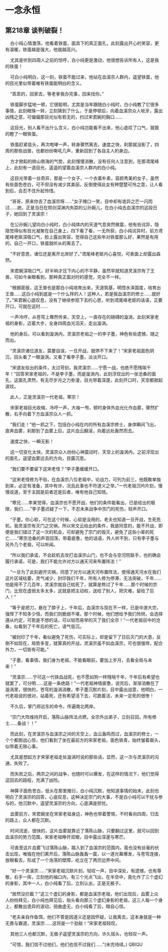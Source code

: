 # 一念永恒 
 ## 第218章 谈判破裂！
     白小纯心情激荡，他看着铁蛋，面具下的真正面孔，此刻露出开心的笑容，更有温暖，铁蛋越是强大，他就越高兴。

    尤其是听到四周人之前的惊呼，白小纯更是激动，他很想告诉所有人，这是我的铁蛋！

    可白小纯明白，这一刻，铁蛋不能过来，他站在血溪宗人群内，遥望铁蛋，他的目光里似带着唯有铁蛋能明白的含义。

    “乖乖的，回家去，等老爹我办完事，回来找你。”

    铁蛋脚步猛地一顿，它很聪明，尤其是当年跟随白小纯时，白小纯教了它很多事情，此刻眼珠一转，立刻猜到了什么，于是停顿后，向着血溪宗众人呲牙，露出凶残之意，可偏偏那目光似有若无的，扫过宋君婉的胸口……

    这目光，别人看不出什么含义，白小纯岂能看不出来，他心底叹了口气，狠狠的瞪了一眼铁蛋。

    铁蛋赶紧低头，再次咆哮一声，转身骤然离去，速度之快，刹那就没影了，四周的那些战兽，也都纷纷嘶吼几声，重新回到了各自主人的身边。

    方才掀起的排山倒海的气势，此刻慢慢消散，没有任何人注意到，在那鸢尾峰上，此刻有一道目光，遥遥的望着血溪宗人群内的白小纯。

    这目光带着一丝奇异，那是一个女子，一个衣着朴素，容颜秀美的女子，虽然有些面色苍白，可不但没有减少其美丽，反倒使得此女有种楚楚可怜之意，让人看到后，会忍不住升起怜惜。

    “哥哥，原来你去了血溪宗呀……”女子掩口一笑，目中却有诡异之芒一闪而过……她，正是当日在陨剑深渊内失踪的公孙婉儿，在白小纯去血溪宗的这段日子，她回到了灵溪宗！

    在公孙婉儿望向白小纯时，白小纯体内的天道气息突然微震，他有些诧异，隐隐觉得似有目光凝聚在自己身上，四下看了看，一无所获，白小纯诧异时，前方鸢尾峰老妪深吸口气，脸上露出笑容，觉得自己这些年对铁蛋那么好，果然是有用的，自己一开口，铁蛋就听从的离去了。

    “不好意思，诸位还是离开北岸好了。”鸢尾峰老妪内心喜悦，可表面上却露出森然。

    宋君婉深吸口气，好半晌才压下内心的不平静，虽然早就知道灵溪宗有了王兽，可如今亲眼看到，那种真正面对时的感觉，完全不一样。

    “根据密报，这王兽也是那白小纯培育出来，天道筑基，明悟水泽国度，培育出王兽……这白小纯到底是一个什么样的人！这种人，若是我血溪宗的修士……就好了。”宋君婉心底叹息，没有了继续参观下去的心思，听到鸢尾峰老妪的话语，正要开口，可就在这时……

    一声冷哼，从苍穹上蓦然传来，天空上，一直存在的磅礴的漩涡，此刻宋家老祖的身影，迈着大步，全身四周血光滔天，走出漩涡。

    他的身后，可以看到漩涡内，灵溪宗老祖之一的李子墨，神色有些遗憾，随之而出。

    “灵溪宗诸位道友，莫要自误，一旦开战，就停不下来了！”宋家老祖面色阴沉，回头看了一眼漩涡，又看了看李子墨，淡淡开口。

    “宋道友给出的条件，太过苛刻，我灵溪宗……宁愿一战，也绝不愿残喘千年！”回答宋家老祖的，不是李子墨，而是漩涡内，此刻浮现出的一张沧桑的面孔，这面孔肃然，有无尽岁月之力弥漫，目光带着深邃，此刻开口时，天空都掀起波纹。

    此人，正是灵溪宗一代老祖，寒宗！

    宋家老祖目光收缩，冷哼一声，大袖一甩，顿时身体外血光化作血雾，骤然扩散，右手向着下方血溪宗众人一抓。

    “我们走！”他一抓之下，包括白小纯在内的所有血溪宗修士，身体瞬间飞出，直奔血雾，刹那到了血雾上后，这片血云翻滚，向着远处轰然而去。

    速度之快，一瞬无影！

    这一切变化太快，灵溪宗众人纷纷心神震动时，天空上的漩涡内，之前浮现出的面孔，遥望血雾远去的方向，目露沉思。

    “我们要不要留下这宋老怪？”李子墨缓缓开口。

    “这宋老怪修为不俗，在血溪宗八位老祖中，论战力，可列为前三，他既敢单独到来，必定有准备，其中有诈，况且此事也不符道义之举。”一代老祖沉吟片刻，慢慢说道，至于主因是前者还是后者，唯有他自己知晓。

    “寒兄……李某觉得，血溪宗也不愿开战，他们的条件能看出，已是给出的极限，我们……”李子墨迟疑了一下，不忍未来战争中宗门的死伤，轻声开口。

    “子墨，你心软，可在这个时候，心软是没用的，老夫也知道一旦开战，生死危机，我灵溪宗有灭门之灾祸，所以宋文云给出的条件，我是同意的，能不开战，即便是我们错过了这一次的机会，可却避免了宗门的毁灭，避免了这些小辈的死亡……”寒宗沧桑的声音回荡，带着疲惫，他的话语，外人听不到，只有李子墨与另外几个老祖，可以听闻。

    “所以我们承诺，不会趁机去攻打血溪宗山门，也不会与空河院联手，也的确会履行承诺，可是，我们不能允许对方以通天河来布置阵法！”

    “一旦为了此刻避开灾祸，同意了对方以通天河布置阵法，使得通天河水在我们这片区域枯萎，灵气减少，封印我们千年，所有人修为停滞，无法突破，千年……怕是用不了几百年，灵溪宗就自己枯死了，就算是熬过了千年……那个时候的宗门，比现在虚弱太多太多，这就是把主动权，送给了别人，把灾难，留给了后人！”

    “等于是把刀，悬在了脖子上，千年后，血溪宗与现在不一样，已是中游大宗，强悍了不知多少倍，而我们则脆弱不堪，那个时候，他们想给予我们怜悯，会选择遵从约定，可若是不想的话，可以轻而易举的灭了我们全宗！”一代老祖目中的沧桑，似看到了千年后的死亡，语气低沉。

    “被封印了千年，看似避免了死伤，可实际上，却是留下了日后灭门的大患，反倒不如现在，局势多变，就算真的开战，灵溪宗虽不如血溪宗，可也很强悍，配合外力，一切皆有可能。”

    “子墨，看事情，我们身为老祖，不能看眼前，要加上岁月，去看全局与未来！”

    “灵溪宗……宁可这一代铁血战死，也不愿如狗一样残喘千年，千年后有希望也就罢了，可分明……这是一条绝路！”一代老祖神情疲惫，说完后，渐渐消散在了漩涡里，很快的，苍穹的漩涡消散，李子墨沉默片刻，目中露出战意，他明白，一代老祖说的很对，站着死，还有希望活下去，可跪着活，未来一定死的很惨！

    不久后，掌门郑远东的命令，传遍南北两岸。

    “宗门大阵维持开启，落陈山脉阵法点燃，全宗外出弟子，立刻召回，所有修士……备战！！”

    而此刻，在灵溪宗与血溪宗之间的天空上，血云轰鸣而过，血溪宗的修士，一个个都胆战心惊，他们看到了坐在最前方的宋家老祖，面色铁青，始终皱着眉头，似带着无限心事。

    尤其是想起方才宋家老祖走处漩涡时说的那些话，显然，这一次与灵溪宗的沟通，失败了。

    而失败之后，两宗之间的战争，也随时可以爆发，在这样的情况下，他们觉得这回去的路程，充满了凶险。

    神算子面色苍白，低头在那里推衍，白小纯沉默，他知道事情的始末，此刻也明白了灵溪宗的回答，心底叹息，这种决定宗门的大事，不是白小纯可以干扰与参与的，他沉默中，遥望灵溪宗的方向，心底满是担忧。

    血雾前方，宋君婉坐在宋家老祖身边，神色也带着警惕，不时看向四周，归去的路上，众人都在沉默。

    时间流逝，很快的，这片血雾就靠近了落陈山脉，只要翻过这里，就可以回到血溪宗的势力范围，宋家老祖睁开双眼，目中露出深邃与寒芒。

    可直至这片血雾飞过落陈山脉，踏入到了血溪宗的范围内，竟也没有丝毫的伏击出现，唯独在他们离开后，落陈山脉轰轰一震，以一道光幕爆发，与苍穹连接，放眼看去，形成了一个浩荡的壁障，屹立在了两宗边界中间。

    “好一个灵溪宗……”宋家老祖沉默片刻，轻叹一声，目中深处，有遗憾，也有尊敬，右手一挥，立刻他的袖口内，有三个光点飞出，在半空中，竟化作了三个虚幻的身影，其中一人，白小纯看了后，立刻认出，正是无极子。

    “居然没拦截？”这三个虚幻的身影，都是血溪宗老祖，他们出现后，血雾上众人纷纷拜见，白小纯也拜见后，抬头看向那三个虚幻身影的老祖，这三人每一个身上，都散出诡异的波动，扭曲虚无，白小纯看了后，暗自心惊。

    “老夫亲自作鱼饵，他们不管是因道义还是因怀疑，让我离去，这本身就是一种无畏与霸道，灵溪宗……这将是一个劲敌！”宋家老祖轻叹。

    其他三人也都沉默，无极子遥望灵溪宗的方向，许久摇头，也轻叹一声。

    “可惜，我们信不过他们，他们也信不过我们……”(未完待续。) 
QBIQU